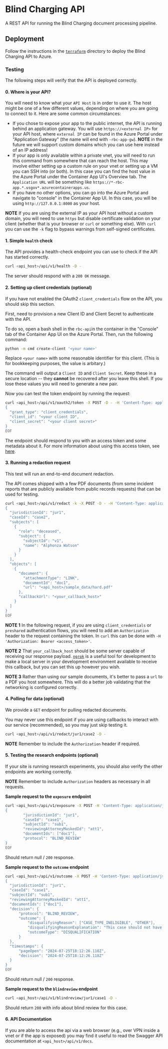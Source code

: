 Blind Charging API
===

A REST API for running the Blind Charging document processing pipeline.

## Deployment

Follow the instructions in the [`terraform`](./terraform/README.md) directory to deploy the Blind Charging API to Azure.

### Testing

The following steps will verify that the API is deployed correctly.

#### 0. Where is your API?

You will need to know what your `API Host` is in order to use it.
The host might be one of a few different values, depending on where you are going to connect to it.
Here are some common circumstances:
 - If you chose to expose your app to the public internet, the API is running behind an application gateway. You will use `https://<external IP>` for your API host, where `external IP` can be found in the Azure Portal under "Application Gateway" (the name will end with `-rbc-app-gw`). **NOTE** in the future we will support custom domains which you can use here instead of an IP address!
 - If your app is only available within a private vnet, you will need to run this command from somewhere that can reach the host. This may involve either setting up a custom rule on your vnet or setting up a VM you can SSH into (or both). In this case you can find the host value in the Azure Portal under the Container App UI's Overview tab. The `Application URL` will be something like `https://*-rbc-app.*.usgov*.azurecontainerapps.us`.
 - If you have no other options, you can go into the Azure Portal and navigate to "console" in the Container App UI. In this case, you will be using  `http://127.0.0.1:8000` as your host.


**NOTE** If you are using the external IP as your API host without a custom domain, you will need to use `https` but disable certificate validation on your client (whether that is your browser or `curl` or something else). With `curl` you can use the `-k` flag to bypass warnings from self-signed certificates.


#### 1. Simple `health` check

The API provides a health-check endpoint you can use to check if the API has started correctly.

```zsh
curl <api_host>/api/v1/health -D -
```

The server should respond with a `200 OK` message.


#### 2. Setting up client credentials (optional)

If you have not enabled the OAuth2 `client_credentials` flow on the API, you should skip this section.

First, need to provision a new Client ID and Client Secret to authenticate with the API.

To do so, open a bash shell in the `rbc-api`in the container in the "Console" tab of the Container App UI on the Azure Portal.
Then, run the following command:

```bash
python -m cmd create-client '<your name>'
```

Replace `<your name>` with some reasonable identifier for this client.
(This is for bookkeeping purposes, the value is arbitary.)

The command will output a `Client ID` and `Client Secret`.
Keep these in a secure location -- they **cannot** be recovered after you leave this shell.
If you lose these values you will need to generate a new pair.

Now you can test the token endpoint by running the request:

```zsh
curl <api_host>/api/v1/oauth2/token -X POST -D - -H 'Content-Type: application/json' --data-binary @- << EOF
{
  "grant_type": "client_credentials",
  "client_id": "<your client ID",
  "client_secret": "<your client secret>"
}
EOF
```

The endpoint should respond to you with an access token and some metadata about it.
For more information about using this access token, see [here](https://auth0.com/docs/get-started/authentication-and-authorization-flow/client-credentials-flow/call-your-api-using-the-client-credentials-flow#response).


#### 3. Running a redaction request

This test will run an end-to-end document redaction.

The API comes shipped with a few PDF documents (from some incident reports that are publicly available from public records requests) that can be used for testing.

```zsh
curl <api_host>/api/v1/redact -k -X POST -D - -H 'Content-Type: application/json' --data-binary @- << EOF
{
  "jurisdictionId": "jur1",
  "caseId": "case2",
  "subjects": [
    {
      "role": "deceased",
      "subject": {
        "subjectId": "v1",
        "name": "Alphonza Watson"
      }
    }
  ],
  "objects": [
    {
      "document": {
        "attachmentType": "LINK",
        "documentId": "doc1",
        "url": "<api_host>/sample_data/hard.pdf"
      },
      "callbackUrl": "<your_callback_host>"
    }
  ]
}
EOF
```

**NOTE 1** In the following request, if you are using `client_credentials` or `preshared` authentication flows,
you will need to add an `Authorization` header to the request containing the token.
In `curl` this can be done with `-H 'Authorization: Bearer <access_token>'`.

**NOTE 2** That `your_callback_host` should be some server capable of receiving our response payload.
[`ngrok`](https://ngrok.com/) is a useful tool for development to make a local server in your development environment available to receive this callback,
but you can set this up however you wish.

**NOTE 3** Rather than using our sample documents,
it's better to pass a `url` to a PDF you host somewhere.
This will do a better job validating that the networking is configured correctly.


#### 4. Polling for data (optional)

We provide a `GET` endpoint for pulling redacted documents.

You may never use this endpoint if you are using callbacks to interact with our service (recommended),
so you may just skip testing it.

```zsh
curl <api_host>/api/v1/redact/jur1/case2 -D -
```

**NOTE** Remember to include the `Authorization` header if required.


#### 5. Testing the research endpoints (optional)

If your site is running research experiments,
you should also verify the other endpoints are working correctly.

**NOTE** Remember to include `Authorization` headers as necessary in all requests.

**Sample request to the `exposure` endpoint**

```zsh
curl <api_host>/api/v1/exposure -X POST -H 'Content-Type: application/json' -D - --data @- << EOF
{
        "jurisdictionId": "jur1",
        "caseId": "case1",
        "subjectId": "sub1",
        "reviewingAttorneyMaskedId": "att1",
        "documentIds": ["doc1"],
        "protocol": "BLIND_REVIEW"
}
EOF
```

Should return null / `200` response.

**Sample request to the `outcome` endpoint**

```zsh
curl <api_host>/api/v1/outcome -X POST -H 'Content-Type: application/json' -D - --data @- << EOF
{
  "jurisdictionId": "jur1",
  "caseId": "case1",
  "subjectId": "sub1",
  "reviewingAttorneyMaskedId": "att1",
  "documentIds": ["doc1"],
  "decision": {
      "protocol": "BLIND_REVIEW",
      "outcome": {
          "disqualifyingReason": ["CASE_TYPE_INELIGIBLE", "OTHER"],
          "disqualifyingReasonExplanation": "This case should not have been selected for blind review.",
          "outcomeType": "DISQUALIFICATION"
      }
  },
  "timestamps": {
      "pageOpen": "2024-07-25T18:12:26.118Z",
      "decision": "2024-07-25T18:12:26.118Z"
  }
}
EOF
```

Should return null / `200` response.

**Sample request to the `blindreview` endpoint**

```zsh
curl <api_host>/api/v1/blindreview/jur1/case1 -D -
```

Should return `200` with info about blind review for this case.

#### 6. API Documentation

If you are able to access the api via a web browser (e.g., over VPN inside a vnet or if the app is exposed) you may find it useful to read the Swagger API documentation at `<api_host>/api/v1/docs`.

